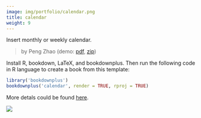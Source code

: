 ```yaml
---
image: img/portfolio/calendar.png
title: calendar
weight: 9
---
```


Insert monthly or weekly calendar.

> by Peng Zhao (demo: [pdf](https://github.com/pzhaonet/bookdownplus/raw/master/upload/calendar/showcase/calendar.pdf), [zip](https://github.com/pzhaonet/bookdownplus/raw/master/upload/calendar/demo.zip))

<!--more-->

Install R, bookdown, LaTeX, and bookdownplus. Then run the following code in R language to create a book from this template:

```r
library('bookdownplus')
bookdownplus('calendar', render = TRUE, rproj = TRUE)
```

More detals could be found [here](https://github.com/pzhaonet/bookdownplus).
<p><a href="https://github.com/pzhaonet/bookdownplus/raw/master/upload/calendar/showcase/cover.png"><img class = "jf-image-shadow" src="https://github.com/pzhaonet/bookdownplus/raw/master/upload/calendar/showcase/cover.png" /></a></p>
